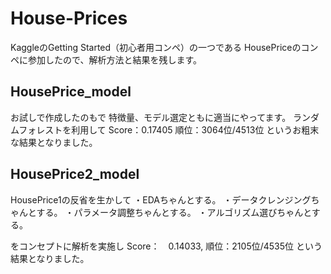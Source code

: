 # House-Prices
KaggleのGetting Started（初心者用コンペ）の一つである HousePriceのコンペに参加したので、解析方法と結果を残します。

## HousePrice_model
お試しで作成したのもで 特徴量、モデル選定ともに適当にやってます。
ランダムフォレストを利用して
Score：0.17405 順位：3064位/4513位
というお粗末な結果となりました。


## HousePrice2_model
HousePrice1の反省を生かして
・EDAちゃんとする。 
・データクレンジングちゃんとする。 
・パラメータ調整ちゃんとする。 
・アルゴリズム選びちゃんとする。

をコンセプトに解析を実施し
Score：　0.14033, 順位：2105位/4535位
という結果となりました。
